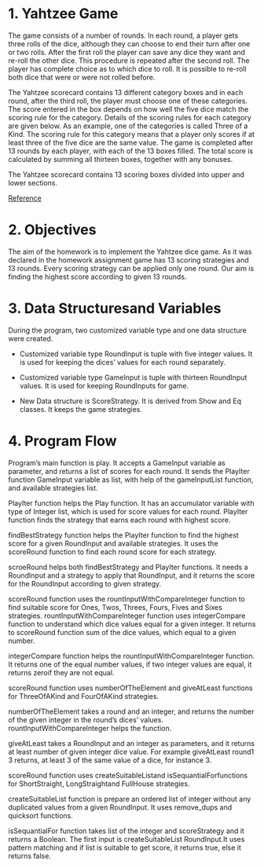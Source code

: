 # 1. Yahtzee Game

The game consists of a number of rounds. In each round, a player gets three rolls of the dice, although they can choose to end their turn after one or two rolls. After the first roll the player can save any dice they want and re-roll the other dice. This procedure is repeated after the second roll. The player has complete choice as to which dice to roll. It is possible to re-roll both dice that were or were not rolled before.

The Yahtzee scorecard contains 13 different category boxes and in each round, after the third roll, the player must choose one of these categories. The score entered in the box depends on how well the five dice match the scoring rule for the category. Details of the scoring rules for each category are given below. As an example, one of the categories is called Three of a Kind. The scoring rule for this category means that a player only scores if at least three of the five dice are the same value. The game is completed after 13 rounds by each player, with each of the 13 boxes filled. The total score is calculated by summing all thirteen boxes, together with any bonuses.

The Yahtzee scorecard contains 13 scoring boxes divided into upper and lower sections. 

[Reference](https://en.wikipedia.org/wiki/Yahtzee#Rules)

# 2. Objectives

The aim of the homework is to implement the Yahtzee dice game. As it was declared in the homework assignment game has 13 scoring strategies and 13 rounds. Every scoring strategy can be applied only one round. Our aim is finding the highest score according to given 13 rounds.

# 3. Data Structuresand Variables

During the program, two customized variable type and one data structure were created. 

* Customized variable type RoundInput is tuple with five integer values. It is used for keeping the dices’ values for each round separately.

* Customized variable type GameInput is tuple with thirteen RoundInput values. It is used for keeping RoundInputs for game.

* New Data structure is ScoreStrategy. It is derived from Show and Eq classes. It keeps the game strategies.

# 4. Program Flow

Program’s main function is play. It accepts a GameInput variable as parameter, and returns a list of scores for each round. It sends the PlayIter function GameInput variable as list, with help of the gameInputList function, and available strategies list.

PlayIter function helps the Play function. It has an accumulator variable with type of Integer list, which is used for score values for each round. PlayIter function finds the strategy that earns each round with highest score. 

findBestStrategy function helps the PlayIter function to find the highest score for a given RoundInput and available strategies. It uses the scoreRound function to find each round score for each strategy. 

scroeRound helps both findBestStrategy and PlayIter functions. It needs a RoundInput and a strategy to apply that RoundInput, and it returns the score for the RoundInput according to given strategy.

scoreRound function uses the rountInputWithCompareInteger function to find suitable score for Ones, Twos, Threes, Fours, Fives and Sixes strategies. rountInputWithCompareInteger function uses integerCompare function to understand which dice values equal for a given integer. It returns to scoreRound function sum of the dice values, which equal to a given number.

integerCompare function helps the rountInputWithCompareInteger function. It returns one of the equal number values, if two integer values are equal, it returns zeroif they are not equal.

scoreRound function uses numberOfTheElement and giveAtLeast functions for ThreeOfAKind and FourOfAKind strategies.

numberOfTheElement takes a round and an integer, and returns the number of the given integer in the round’s dices’ values. rountInputWithCompareInteger helps the function.

giveAtLeast takes a RoundInput and an integer as parameters, and it returns at least number of given integer dice value. For example giveAtLeast round1 3 returns, at least 3 of the same value of a dice, for instance 3.

scoreRound function uses createSuitableListand isSequantialForfunctions for ShortStraight, LongStraightand FullHouse strategies.

createSuitableList function is prepare an ordered list of integer  without any duplicated values from a given RoundInput. It uses remove_dups and quicksort functions.

isSequantialFor function takes list of the integer and scoreStrategy and it returns a Boolean.  The first input is createSuitableList RoundInput.It uses pattern matching and if list is suitable to get score, it returns true, else it returns false.